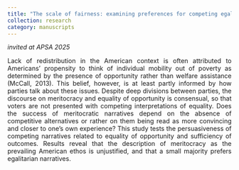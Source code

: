 ```yaml
---
title: "The scale of fairness: examining preferences for competing egalitarian and meritocratic narratives"
collection: research
category: manuscripts
---
```

*invited at APSA 2025*
<div style="text-align: justify;">
Lack of redistribution in the American context is often attributed to Americans’ propensity to think of individual mobility out of poverty as determined by the presence of opportunity rather than welfare assistance (McCall, 2013). This belief, however, is at least partly informed by how parties talk about these issues. Despite deep divisions between parties, the discourse on meritocracy and equality of opportunity is consensual, so that voters are not presented with competing interpretations of equality. Does the success of meritocratic narratives depend on the absence of competitive alternatives or rather on them being read as more convincing and closer to one’s own experience? This study tests the persuasiveness of competing narratives related to equality of opportunity and sufficiency of outcomes. Results reveal that the description of meritocracy as the prevailing American ethos is unjustified, and that a small majority prefers egalitarian narratives.
<div>